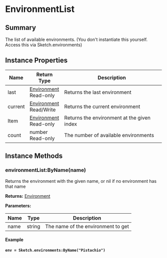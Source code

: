 
# EnvironmentList

## Summary
The list of available environments. (You don't instantiate this yourself. Access this via Sketch.environments)


## Instance Properties

<table data-full-width="false">
<thead><tr><th>Name</th><th>Return Type</th><th>Description</th></tr></thead>
<tbody>
<tr><td>last</td><td><a href="environment.md">Environment</a><br>Read-only</td><td>Returns the last environment</td></tr>
<tr><td>current</td><td><a href="environment.md">Environment</a><br>Read/Write</td><td>Returns the current environment</td></tr>
<tr><td>Item</td><td><a href="environment.md">Environment</a><br>Read-only</td><td>Returns the environment at the given index</td></tr>
<tr><td>count</td><td>number<br>Read-only</td><td>The number of available environments</td></tr>
</tbody></table>




## Instance Methods

        
### environmentList:ByName(name)

Returns the environment with the given name, or nil if no environment has that name

**Returns:** <a href="environment.md">Environment</a> 


**Parameters:**

<table data-full-width="false">
<thead><tr><th>Name</th><th>Type</th><th>Description</th></tr></thead>
<tbody><tr><td>name</td><td>string</td><td>The name of the environment to get</td></tr></tbody></table>




#### Example

<pre class="language-lua"><code class="lang-lua"><strong>env = Sketch.environments:ByName("Pistachio")</strong></code></pre>



    
